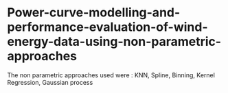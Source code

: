 # Power-curve-modelling-and-performance-evaluation-of-wind-energy-data-using-non-parametric-approaches
The non parametric approaches used were : KNN, Spline, Binning, Kernel Regression, Gaussian process
